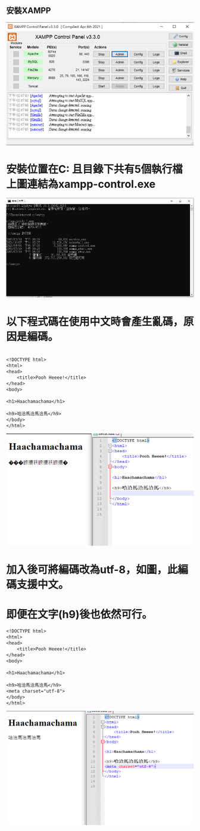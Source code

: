 

## 安裝XAMPP
![a.png](a.png)
# 安裝位置在C: 且目錄下共有5個執行檔 上圖連結為xampp-control.exe
![d.png](d.png)

# 以下程式碼在使用中文時會產生亂碼，原因是編碼。
```

<!DOCTYPE html>
<html>
<head>
    <title>Pooh Heeee!</title>
</head>
<body>

<h1>Haachamachama</h1>

<h9>哈洽馬洽馬洽馬</h9>
</body>
</html>

```
![b.png](b.png)
# 加入<meta charset="utf-8">後可將編碼改為utf-8，如圖，此編碼支援中文。
# 即便在文字(h9)後也依然可行。
```
<!DOCTYPE html>
<html>
<head>
    <title>Pooh Heeee!</title>
</head>
<body>

<h1>Haachamachama</h1>

<h9>哈洽馬洽馬洽馬</h9>
<meta charset="utf-8">
</body>
</html>

```
![c.png](c.png)

